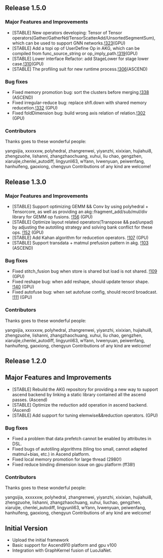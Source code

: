 ## Release 1.5.0
### Major Features and Improvements
  * [STABLE] New operators developing: Tensor of Tensor operators(Gather/GatherNd/TensorScatterAdd/UnsortedSegmentSum), which can be used to support GNN networks.[!323](https://gitee.com/luojianet_ms/akg/pulls/323)(GPU)
  * [STABLE] Add a topi op of UserDefine Op in AKG, which can be compiled from func_source_string or op_imply_path.[!319](https://gitee.com/luojianet_ms/akg/pulls/319)(GPU)
  * [STABLE] Lower interface Refactor: add StageLower for stage lower case.[!310](https://gitee.com/luojianet_ms/akg/pulls/310)(GPU)
  * [STABLE] The profiling suit for new runtime process.[!306](https://gitee.com/luojianet_ms/akg/pulls/306)(ASCEND)

### Bug fixes
  * Fixed memory promotion bug: sort the clusters before merging.[!338](https://gitee.com/luojianet_ms/akg/pulls/338) (ASCEND)
  * Fixed irregular-reduce bug: replace shfl.down with shared memory reducetion.[!332](https://gitee.com/luojianet_ms/akg/pulls/332) (GPU)
  * Fixed foldDimension bug: build wrong axis relation of relation.[!302](https://gitee.com/luojianet_ms/akg/pulls/302) (GPU)

### Contributors
Thanks goes to these wonderful people:

yangsijia, xxxxxxw, polyhedral, zhangrenwei, yiyanzhi, xixixian, hujiahui8, zhengzuohe, lishanni, zhangzhaochuang, xuhui, liu
chao, gengzhen, xiaruijie,chenlei_autodiff, lingyunli63, wYann, lvwenyuan, peiwenfang, hanhuifeng, gaoxiong, chengyun
Contributions of any kind are welcome!

## Release 1.3.0
### Major Features and Improvements
  * [STABLE] Support optimizing GEMM && Conv by using polyhedral + Tensorcore, as well as providing an akg::fragment_add/sub/mul/div library for GEMM op fusions. [!156](https://gitee.com/luojianet_ms/akg/pulls/156) (GPU)
  * [STABLE] Optimize layout related operators(Transpose && pad/unpad) by adjusting the autotiling strategy and solving bank conflict for these ops. [!152](https://gitee.com/luojianet_ms/akg/pulls/152/) (GPU)
  * [STABLE] Add Kahan algorithm for reducetion operators. [!107](https://gitee.com/luojianet_ms/akg/pulls/107) (GPU)
  * [STABLE] Support transdata + matmul prefusion pattern in akg. [!103](https://gitee.com/luojianet_ms/akg/pulls/103) (ASCEND)

### Bug fixes
  * Fixed stitch_fusion bug when store is shared but load is not shared. [!109](https://gitee.com/luojianet_ms/akg/pulls/109) (GPU)
  * Fixed reshape bug: when add reshape, should update tensor shape. [!140](https://gitee.com/luojianet_ms/akg/pulls/140) (GPU)
  * Fixed autofuse bug: when set autofuse config, should record broadcast. [!111](https://gitee.com/luojianet_ms/akg/pulls/111) (GPU)

### Contributors
Thanks goes to these wonderful people:

yangsijia, xxxxxxw, polyhedral, zhangrenwei, yiyanzhi, xixixian, hujiahui8, zhengzuohe, lishanni, zhangzhaochuang, xuhui, liu
chao, gengzhen, xiaruijie,chenlei_autodiff, lingyunli63, wYann, lvwenyuan, peiwenfang, hanhuifeng, gaoxiong, chengyun
Contributions of any kind are welcome!

## Release 1.2.0
## Major Features and Improvements
  * [STABLE] Rebuild the AKG repository for providing a new way to support ascend backend by linking a static library contained all the ascend passes. (Ascend)
  * [STABLE] Optimize the reduction add operation in ascend backend. (Ascend)
  * [STABLE] Add support for tuning elemwise&&reduction operators. (GPU)

### Bug fixes
  * Fixed a problem that data prefetch cannot be enabled by attributes in DSL.
  * Fixed bugs of autotiling algorithms (tiling too small, cannot adapted matmul+bias, etc.) in Ascend platform.
  * Fixed local memory promotion for large thread (2980!)
  * Fixed reduce binding dimension issue on gpu platform (ff38!)

### Contributors
Thanks goes to these wonderful people:

yangsijia, xxxxxxw, polyhedral, zhangrenwei, yiyanzhi, xixixian, hujiahui8, zhengzuohe, lishanni, zhangzhaochuang, xuhui, liuchao, gengzhen, xiaruijie, 
chenlei_autodiff, lingyunli63, wYann, lvwenyuan, peiwenfang, hanhuifeng, gaoxiong, chengyun
Contributions of any kind are welcome!

## Initial Version
* Upload the initial framework
* Basic support for Ascend910 platform and gpu v100
* Integration with GraphKernel fusion of LuoJiaNet.

